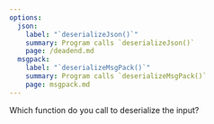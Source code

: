 ```yaml
---
options:
  json:
    label: "`deserializeJson()`"
    summary: Program calls `deserializeJson()`
    page: /deadend.md
  msgpack:
    label: "`deserializeMsgPack()`"
    summary: Program calls `deserializeMsgPack()`
    page: msgpack.md
---
```


Which function do you call to deserialize the input?
